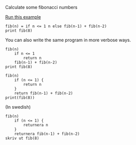 Calculate some fibonacci numbers

[Run this example](https://quantleaf.com/?q=fib(n)%20if%20n%20%3C%3D%201%20n%20else%20fib(n-1)%20%2B%20fib(n-2)%20%0Aprint%20fib(8)&t=code)


```
fib(n) = if n <= 1 n else fib(n-1) + fib(n-2) 
print fib(8)
```

You can also write the same program in more verbose ways.


```
fib(n) 
	if n <= 1 
		return n 
	fib(n-1) + fib(n-2)
print fib(8)
```

```
fib(n) 
	if (n <= 1) {
        return n
    }
	return fib(n-1) + fib(n-2)
print(fib(8))
```


(In swedish)
```
fib(n) 
	if (n <= 1) {
        returnera n
    }
	returnera fib(n-1) + fib(n-2)
skriv ut fib(8)
```